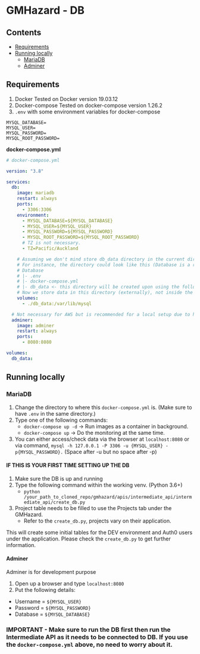 # GMHazard - DB

## Contents

- [Requirements](#requirements)
- [Running locally](#running-locally)
  - [MariaDB](#mariadb)
  - [Adminer](#adminer)

## Requirements

1. Docker
   Tested on Docker version 19.03.12
2. Docker-compose
   Tested on docker-compose version 1.26.2
3. `.env` with some environment variables for docker-compose

```env
MYSQL_DATABASE=
MYSQL_USER=
MYSQL_PASSWORD=
MYSQL_ROOT_PASSWORD=
```

**docker-compose.yml**

```yml
# docker-compose.yml

version: "3.8"

services:
  db:
    image: mariadb
    restart: always
    ports:
      - 3306:3306
    environment:
      - MYSQL_DATABASE=${MYSQL_DATABASE}
      - MYSQL_USER=${MYSQL_USER}
      - MYSQL_PASSWORD=${MYSQL_PASSWORD}
      - MYSQL_ROOT_PASSWORD=${MYSQL_ROOT_PASSWORD}
      # TZ is not necessary.
      - TZ=Pacific/Auckland

    # Assuming we don't mind store db_data directory in the current directory.
    # For instance, the directory could look like this (Database is a root directory)
    # Database
    # |- .env
    # |- docker-compose.yml
    # |- db_data <- this directory will be created upon using the following volumes command
    # Now we store data in this directory (externally), not inside the docker container.
    volumes:
      - ./db_data:/var/lib/mysql

  # Not necessary for AWS but is recommended for a local setup due to having DB Viewer via a web browser
  adminer:
    image: adminer
    restart: always
    ports:
      - 8080:8080

volumes:
  db_data:
```

## Running locally

### MariaDB

1. Change the directory to where this `docker-compose.yml` is. (Make sure to have `.env` in the same directory.)
2. Type one of the following commands:
   - `docker-compose up -d` -> Run images as a container in background.
   - `docker-compose up` -> Do the monitoring at the same time.
3. You can either access/check data via the browser at `localhost:8080` or via command, `mysql -h 127.0.0.1 -P 3306 -u {MYSQL_USER} -p{MYSQL_PASSWORD}.` (Space after -u but no space after -p)

#### IF THIS IS YOUR FIRST TIME SETTING UP THE DB

1. Make sure the DB is up and running
2. Type the following command within the working venv. (Python 3.6+)
   - `python /your_path_to_cloned_repo/gmhazard/apis/intermediate_api/intermediate_api/create_db.py`
3. Project table needs to be filled to use the Projects tab under the GMHazard.
   - Refer to the `create_db.py`, projects vary on their application.

This will create some initial tables for the DEV environment and Auth0 users under the application.
Please check the `create_db.py` to get further information.

#### Adminer

Adminer is for development purpose

1. Open up a browser and type `localhost:8080`
2. Put the following details:

- Username = `${MYSQL_USER}`
- Password = `${MYSQL_PASSWORD}`
- Database = `${MYSQL_DATABASE}`

### IMPORTANT - Make sure to run the DB first then run the Intermediate API as it needs to be connected to DB. If you use the `docker-compose.yml` above, no need to worry about it.
